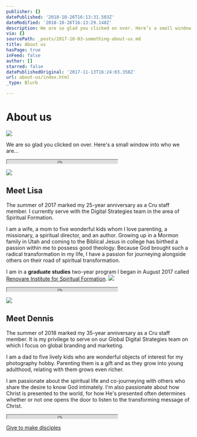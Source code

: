 ```yaml
---
publisher: {}
datePublished: '2018-10-26T16:13:31.503Z'
dateModified: '2018-10-26T16:13:29.148Z'
description: We are so glad you clicked on over. Here’s a small window into who we are...
via: {}
sourcePath: _posts/2017-10-03-something-about-us.md
title: About us
hasPage: true
inFeed: false
author: []
starred: false
datePublishedOriginal: '2017-11-13T16:24:03.358Z'
url: about-us/index.html
_type: Blurb

---
```

# About us
![](https://the-grid-user-content.s3-us-west-2.amazonaws.com/f899a8c4-6690-41d8-b1a5-dad00cdca232.jpg)

We are so glad you clicked on over. Here's a small window into who we are...

<iframe src="https://the-grid.github.io/ed-userhtml/?g=eJyzyShSKM6sSrVVMjRQsgMAIgYEEg" height="10" style=""></iframe>

![](https://the-grid-user-content.s3-us-west-2.amazonaws.com/1955f139-309c-4a67-a34e-ea6bf0dbee0c.jpg)

## Meet Lisa

The summer of 2017 marked my 25-year anniversary as a Cru staff member. I currently serve with the Digital Strategies team in the area of Spiritual Formation.

I am a wife, a mom to five wonderful kids whom I love parenting, a missionary, a spiritual director, and an author. Growing up in a Mormon family in Utah and coming to the Biblical Jesus in college has birthed a passion within me to possess good theology. Because God brought such a radical transformation in my life, I have a passion for journeying alongside others on their road of spiritual transformation.

I am in a **graduate studies** two-year program I began in August 2017 called [Renovare Institute for Spiritual Formation][0].
![](https://the-grid-user-content.s3-us-west-2.amazonaws.com/bd8a4779-21b5-4c84-936b-34b31479b283.jpg)

<iframe src="https://the-grid.github.io/ed-userhtml/?g=eJyzyShSKM6sSrVVMjRQsgMAIgYEEg" height="10" style=""></iframe>

![](https://the-grid-user-content.s3-us-west-2.amazonaws.com/9620b25b-0710-4a12-92d3-7a180471ddf7.jpg)

## Meet Dennis

The summer of 2018 marked my 35-year anniversary as a Cru staff member. It is my privilege to serve on our Global Digital Strategies team on which I focus on global branding and marketing.

I am a dad to five lively kids who are wonderful objects of interest for my photography hobby. Parenting them is a gift and as they grow into young adulthood, relating with them grows even richer.

I am passionate about the spiritual life and co-journeying with others who share the desire to know God intimately. I'm also passionate about how Christ is presented to the world, for how He's presented often determines whether or not one opens the door to listen to the transforming message of Christ.

<iframe src="https://the-grid.github.io/ed-userhtml/?g=eJyzyShSKM6sSrVVMjRQsgMAIgYEEg" height="10" style=""></iframe>

[Give to make disciples][1]

[0]: https://renovare.org/institute/overview "Renovare Institute"
[1]: https://give.cru.org/0258043